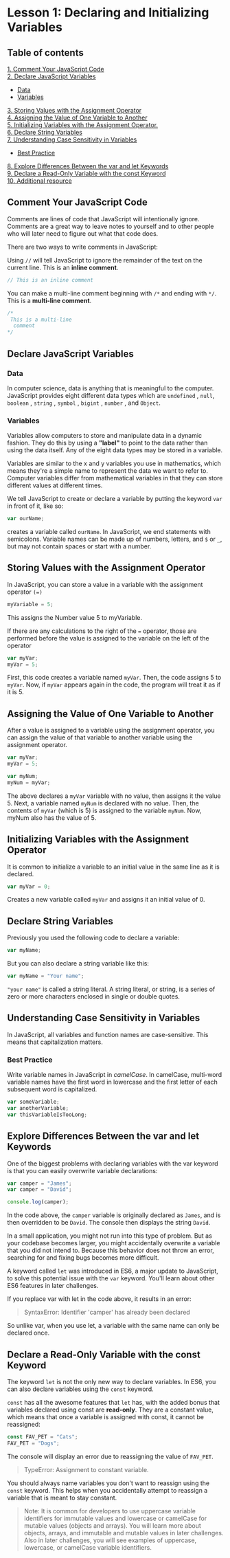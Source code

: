 # Lesson 1: Declaring and Initializing Variables

<!-- Table contents here make  -->
## Table of contents

  [1. Comment Your JavaScript Code](#comment-your-javascript-code)<br>
  [2. Declare JavaScript Variables](#declare-javascript-variables) 

  * [Data](#data)
  * [Variables](#variables)
    
[3. Storing Values with the Assignment Operator](#storing-values-with-the-assignment-operator)<br>
[4. Assigning the Value of One Variable to Another](#assigning-the-value-of-one-variable-to-another)<br>
[5. Initializing Variables with the Assignment Operator.](#initializing-variables-with-the-assignment-operator)<br>
[6. Declare String Variables](#declare-string-variables)<br>
[7. Understanding Case Sensitivity in Variables](#understanding-case-sensitivity-in-variables)

  * [Best Practice](#best-practice)
  
[8. Explore Differences Between the var and let Keywords](#explore-differences-between-the-var-and-let-keywords)<br>
[9. Declare a Read-Only Variable with the const Keyword](#declare-a-read-only-variable-with-the-const-keyword)<br>
[10. Additional resource](#additional-resource)

## Comment Your JavaScript Code

Comments are lines of code that JavaScript will intentionally ignore. Comments are a great way to leave notes to yourself and to
other people who will later need to figure out what that code does.

There are two ways to write comments in JavaScript:

Using `//` will tell JavaScript to ignore the remainder of the text on the current line. This is an **inline comment**.


```js
// This is an inline comment
```

You can make a multi-line comment beginning with `/*`
and ending with `*/`. This is a **multi-line comment**.


```js
/*
 This is a multi-line
  comment
*/
```


## Declare JavaScript Variables

### Data
In computer science, data is anything that is meaningful to the computer. JavaScript provides eight different data types which are
`undefined` , `null`, `boolean` , `string` , `symbol` , `bigint` , `number` , and `Object`.

### Variables

Variables allow computers to store and manipulate data in a dynamic fashion. They do this by using a **"label"** to point to the data rather than using the data itself. Any of the eight data types may be stored in a variable.

Variables are similar to the x and y variables you use in mathematics, which means they're a simple name to represent the data we want to refer to. Computer variables differ from mathematical variables in that they can store different values at different times.

We tell JavaScript to create or declare a variable by putting the keyword `var` in front of it, like so:

```js
var ourName;
```
creates a variable called `ourName`. In JavaScript, we end statements with semicolons. Variable names can be made up of numbers, letters, and `$` or `_`, but may not contain spaces or start with a number.

## Storing Values with the Assignment Operator
In JavaScript, you can store a value in a variable with the assignment operator `(=)`

```js
myVariable = 5;
```

This assigns the Number value 5 to myVariable.

If there are any calculations to the right of the `=` operator, those are performed before the value is assigned to the variable on the left of the operator

```js
var myVar;
myVar = 5;
```
First, this code creates a variable named `myVar`. Then, the code assigns 5 to `myVar`. Now, if `myVar` appears again in the code, the program will treat it as if it is 5.


## Assigning the Value of One Variable to Another
After a value is assigned to a variable using the assignment operator, you can assign the value of that variable to another variable using the assignment operator.

```js
var myVar;
myVar = 5;

var myNum;
myNum = myVar;
```

The above declares a `myVar` variable with no value, then assigns it the value 5. Next, a variable named `myNum` is declared with no value. Then, the contents of `myVar` (which is 5) is assigned to the variable `myNum`. Now, myNum also has the value of 5.

## Initializing Variables with the Assignment Operator
It is common to initialize a variable to an initial value in the same line as it is declared.

```js
var myVar = 0;
```
Creates a new variable called `myVar` and assigns it an initial value of 0.

## Declare String Variables

Previously you used the following code to declare a variable:

```js
var myName;
```

But you can also declare a string variable like this:
```js
var myName = "Your name";
```

`"your name"` is called a string literal. A string literal, or string, is a series of zero or more characters enclosed in single or double quotes.

## Understanding Case Sensitivity in Variables
In JavaScript, all variables and function names are case-sensitive. This means that capitalization matters.

### Best Practice
Write variable names in JavaScript in *camelCase*. In camelCase, multi-word variable names have the first word in lowercase and the first letter of each subsequent word is capitalized.

```js
var someVariable;
var anotherVariable;
var thisVariableIsTooLong;
```

## Explore Differences Between the var and let Keywords
One of the biggest problems with declaring variables with the var keyword is that you can easily overwrite variable declarations:

```js
var camper = "James";
var camper = "David";

console.log(camper);
```
In the code above, the `camper` variable is originally declared as `James`, and is then overridden to be `David`. The console then displays the string `David`.

In a small application, you might not run into this type of problem. But as your codebase becomes larger, you might accidentally overwrite a variable that you did not intend to. Because this behavior does not throw an error, searching for and fixing bugs becomes more difficult.

A keyword called `let` was introduced in ES6, a major update to JavaScript, to solve this potential issue with the `var` keyword. You'll learn about other ES6 features in later challenges.

If you replace var with let in the code above, it results in an error:

> SyntaxError: Identifier 'camper' has already been declared

So unlike var, when you use let, a variable with the same name can only be declared once.

## Declare a Read-Only Variable with the const Keyword
The keyword `let` is not the only new way to declare variables. In ES6, you can also declare variables using the `const` keyword.

`const` has all the awesome features that `let` has, with the added bonus that variables declared using const are **read-only**. They are a constant value, which means that once a variable is assigned with const, it cannot be reassigned:

```js
const FAV_PET = "Cats";
FAV_PET = "Dogs";
```

The console will display an error due to reassigning the value of `FAV_PET`.

> TypeError: Assignment to constant variable.

You should always name variables you don't want to reassign using the `const` keyword. This helps when you accidentally attempt to reassign a variable that is meant to stay constant.

 > Note: It is common for developers to use uppercase variable identifiers for immutable values and lowercase or camelCase for mutable values (objects and arrays). You will learn more about objects, arrays, and immutable and mutable values in later challenges. Also in later challenges, you will see examples of uppercase, lowercase, or camelCase variable identifiers.